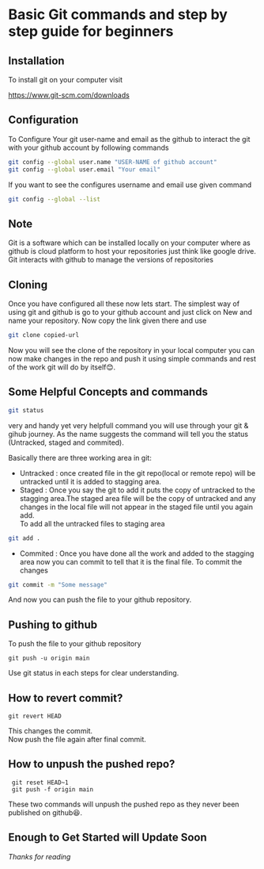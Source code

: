 # Basic Git commands and step by step guide for beginners  

## Installation

 To install git on your computer visit  
 
https://www.git-scm.com/downloads   

## Configuration

To Configure Your git user-name and email as the github to interact the  git with your github account by following commands

```bash
git config --global user.name "USER-NAME of github account"    
git config --global user.email "Your email"  
```

If you want to see the configures username and email use given command

```bash
git config --global --list 
```

## Note 
Git is a software which can be installed locally on your computer where as github is cloud platform to host your repositories just think like google drive. Git interacts with github to manage the versions of repositories

## Cloning

Once you have configured all these now lets start.
The simplest way of using git and github is go to your github account and just click on New and name your repository.
Now copy the link given there and use

```bash
git clone copied-url 
```

Now you will see the clone of the repository in your local computer you can now make changes in the repo and push it using simple commands and rest of the work git will do by itself😊.



## Some Helpful Concepts and commands

```bash
git status
```
very and handy yet very helpfull command you will use through your git & gihub journey. As the name suggests the command will  tell you the status (Untracked, staged and commited).  

Basically there are three working area in git:
- Untracked : once created file in the git repo(local or remote repo) will be untracked until it is added to stagging area.
- Staged  : Once you say the git to add it puts the copy of untracked to the stagging area.The staged area file will be the copy of untracked and any changes in the local file will not appear in the staged file until you again add.  
To add all the untracked files to staging area
```bash
git add .
```
- Commited : Once you have done all the work and added to the stagging area now you can  commit to tell that it is the final file.
To commit the changes
```bash
git commit -m "Some message"
```  
And now you can push the file to your github repository.

## Pushing to github
To push the file to your github repository

```git
git push -u origin main
```
Use git status in each steps for clear understanding.


## How to revert commit?
```git
git revert HEAD  
```
This 
changes the commit.  
Now push the file again after final commit.

## How to unpush the pushed repo?
```git
 git reset HEAD~1   
 git push -f origin main  
 ``` 
These two commands will unpush the pushed repo as they never been published on github😆.

## Enough to Get Started will Update Soon

*Thanks for reading*